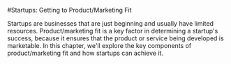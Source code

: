 #Startups: Getting to Product/Marketing Fit

Startups are businesses that are just beginning and usually have limited resources. Product/marketing fit is a key factor in determining a startup's success, because it ensures that the product or service being developed is marketable. In this chapter, we'll explore the key components of product/marketing fit and how startups can achieve it.
